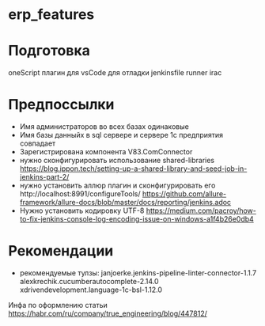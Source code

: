 # erp_features

# Подготовка
oneScript
плагин для vsCode для отладки jenkinsfile
runner
irac

# Предпоссылки
* Имя администраторов во всех базах одинаковые
* Имя базы данныйх в sql сервере и сервере 1с предприятия совпадает
* Зарегистрирована компонента V83.ComConnector
* нужно сконфигурировать использование shared-libraries https://blog.ippon.tech/setting-up-a-shared-library-and-seed-job-in-jenkins-part-2/
* нужно установить аллюр плагин и сконфигурировать его http://localhost:8991/configureTools/ 
https://github.com/allure-framework/allure-docs/blob/master/docs/reporting/jenkins.adoc
* Нужно установить кодировку UTF-8 https://medium.com/pacroy/how-to-fix-jenkins-console-log-encoding-issue-on-windows-a1f4b26e0db4


# Рекомендации
* рекомендуемые тулзы: janjoerke.jenkins-pipeline-linter-connector-1.1.7  alexkrechik.cucumberautocomplete-2.14.0 xdrivendevelopment.language-1c-bsl-1.12.0


Инфа по оформлению статьи
https://habr.com/ru/company/true_engineering/blog/447812/